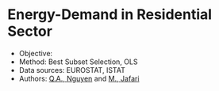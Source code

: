 # Energy-Demand in Residential Sector
- Objective: 
- Method: Best Subset Selection, OLS 
- Data sources: EUROSTAT, ISTAT
- Authors: [Q.A., Nguyen](https://github.com/jyanqa) and [M., Jafari](www.google.com)
